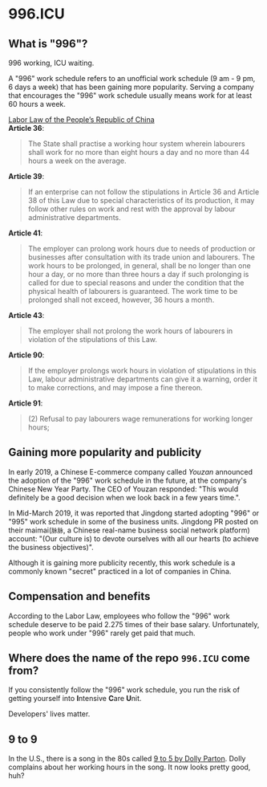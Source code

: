 996.ICU
===

## What is "996"?
996 working, ICU waiting.

A "996" work schedule refers to an unofficial work schedule (9 am - 9 pm, 6 days a week) that has been gaining more popularity. 
Serving a company that encourages the "996" work schedule usually means work for at least 60 hours a week.

[Labor Law of the People’s Republic of China](http://www.china.org.cn/living_in_china/abc/2009-07/15/content_18140508.htm)  
**Article 36**:  
> The State shall practise a working hour system wherein labourers shall work for no more than eight hours a day and no more than 44 hours a week on the average.  

**Article 39**:  
> If an enterprise can not follow the stipulations in Article 36 and Article 38 of this Law due to special characteristics of its production, it may follow other rules on work and rest with the approval by labour administrative departments.  

**Article 41**:  
> The employer can prolong work hours due to needs of production or businesses after consultation with its trade union and labourers. The work hours to be prolonged, in general, shall be no longer than one hour a day, or no more than three hours a day if such prolonging is called for due to special reasons and under the condition that the physical health of labourers is guaranteed. The work time to be prolonged shall not exceed, however, 36 hours a month.  

**Article 43**:  
> The employer shall not prolong the work hours of labourers in violation of the stipulations of this Law.  

**Article 90**:  

> If the employer prolongs work hours in violation of stipulations in this Law, labour administrative departments can give it a warning, order it to make corrections, and may impose a fine thereon.  

**Article 91**:  
> (2) Refusal to pay labourers wage remunerations for working longer hours;  

## Gaining more popularity and publicity

In early 2019, a Chinese E-commerce company called _Youzan_ announced the adoption of the "996" work schedule in the future, at the company's Chinese New Year Party. The CEO of Youzan responded: "This would definitely be a good decision when we look back in a few years time.".

In Mid-March 2019, it was reported that Jingdong started adopting "996" or "995" work schedule in some of the business units. Jingdong PR posted on their maimai(`脉脉`, a Chinese real-name business social network platform) account: "(Our culture is) to devote ourselves with all our hearts (to achieve the business objectives)".

Although it is gaining more publicity recently, this work schedule is a commonly known "secret" practiced in a lot of companies in China.
## Compensation and benefits

According to the Labor Law, employees who follow the "996" work schedule deserve to be paid 2.275 times of their base salary. Unfortunately, people who work under "996" rarely get paid that much.

## Where does the name of the repo `996.ICU` come from?

If you consistently follow the "996" work schedule, you run the risk of getting yourself into **I**ntensive **C**are **U**nit. 

Developers' lives matter.

## 9 to 9
In the U.S., there is a song in the 80s called [9 to 5 by Dolly Parton](https://genius.com/Dolly-parton-9-to-5-lyrics). Dolly complains about her working hours in the song. It now looks pretty good, huh?
